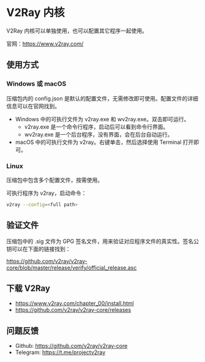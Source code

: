 # V2Ray 内核

V2Ray 内核可以单独使用，也可以配置其它程序一起使用。

官网：https://www.v2ray.com/

## 使用方式

### Windows 或 macOS

压缩包内的 config.json 是默认的配置文件，无需修改即可使用。配置文件的详细信息可以在官网找到。

* Windows 中的可执行文件为 v2ray.exe 和 wv2ray.exe。双击即可运行。
  * v2ray.exe 是一个命令行程序，启动后可以看到命令行界面。
  * wv2ray.exe 是一个后台程序，没有界面，会在后台自动运行。
* macOS 中的可执行文件为 v2ray。右键单击，然后选择使用 Terminal 打开即可。

### Linux

压缩包中包含多个配置文件，按需使用。

可执行程序为 v2ray，启动命令：

```bash
v2ray --config=<full path>
```

## 验证文件

压缩包中的 .sig 文件为 GPG 签名文件，用来验证对应程序文件的真实性。签名公钥可以在下面的链接找到：

https://github.com/v2ray/v2ray-core/blob/master/release/verify/official_release.asc

## 下载 V2Ray
* https://www.v2ray.com/chapter_00/install.html
* https://github.com/v2ray/v2ray-core/releases

## 问题反馈

* Github: https://github.com/v2ray/v2ray-core
* Telegram: https://t.me/projectv2ray
